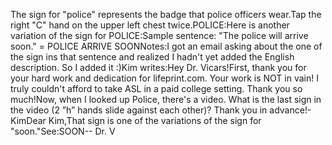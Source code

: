 The sign for "police" represents the badge that police officers wear.Tap the right "C" hand on the upper left chest twice.POLICE:Here is another variation of the sign for POLICE:Sample sentence: "The police will arrive soon." = POLICE ARRIVE SOONNotes:I got an email asking about the one of the sign ins that sentence and realized I 
hadn't yet added the English description. So I added it :)Kim writes:Hey Dr. Vicars!First, thank you for your hard work and dedication for lifeprint.com. Your work 
is NOT in vain! I truly couldn't afford to take ASL in a paid college setting. 
Thank you so much!Now, when I looked up Police, there's a video. What is the last sign in the 
video (2 ”h” hands slide against each other)? Thank you in advance!- KimDear Kim,That sign is one of the variations of the sign for "soon."See:SOON-- Dr. V